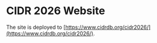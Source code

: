 # CIDR 2026 Website

The site is deployed to [https://www.cidrdb.org/cidr2026/](https://www.cidrdb.org/cidr2026/).
